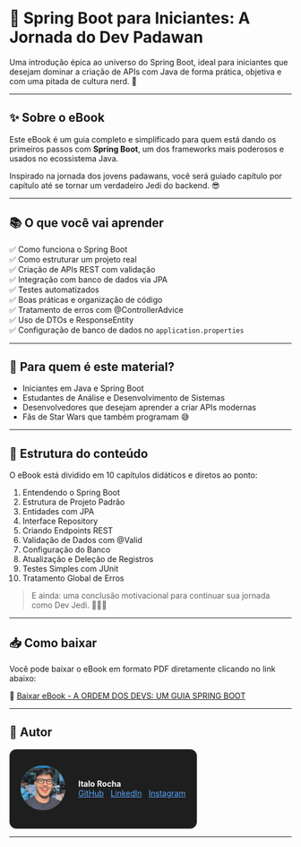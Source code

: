# 📘 Spring Boot para Iniciantes: A Jornada do Dev Padawan

Uma introdução épica ao universo do Spring Boot, ideal para iniciantes que desejam dominar a criação de APIs com Java de forma prática, objetiva e com uma pitada de cultura nerd. 🌌

---

## ✨ Sobre o eBook

Este eBook é um guia completo e simplificado para quem está dando os primeiros passos com **Spring Boot**, um dos frameworks mais poderosos e usados no ecossistema Java.

Inspirado na jornada dos jovens padawans, você será guiado capítulo por capítulo até se tornar um verdadeiro Jedi do backend. 😎

---

## 📚 O que você vai aprender

✅ Como funciona o Spring Boot  
✅ Como estruturar um projeto real  
✅ Criação de APIs REST com validação  
✅ Integração com banco de dados via JPA  
✅ Testes automatizados  
✅ Boas práticas e organização de código  
✅ Tratamento de erros com @ControllerAdvice  
✅ Uso de DTOs e ResponseEntity  
✅ Configuração de banco de dados no `application.properties`

---

## 🧠 Para quem é este material?

- Iniciantes em Java e Spring Boot  
- Estudantes de Análise e Desenvolvimento de Sistemas  
- Desenvolvedores que desejam aprender a criar APIs modernas  
- Fãs de Star Wars que também programam 😅  

---

## 📂 Estrutura do conteúdo

O eBook está dividido em 10 capítulos didáticos e diretos ao ponto:

1. Entendendo o Spring Boot  
2. Estrutura de Projeto Padrão  
3. Entidades com JPA  
4. Interface Repository  
5. Criando Endpoints REST  
6. Validação de Dados com @Valid  
7. Configuração do Banco  
8. Atualização e Deleção de Registros  
9. Testes Simples com JUnit  
10. Tratamento Global de Erros  

> E ainda: uma conclusão motivacional para continuar sua jornada como Dev Jedi. 🧑‍💻✨

---

## 📥 Como baixar

Você pode baixar o eBook em formato PDF diretamente clicando no link abaixo:

🔗 [Baixar eBook - A ORDEM DOS DEVS: UM GUIA SPRING BOOT](https://1drv.ms/b/c/6f51887f626f0d90/EdHlnvrt_QFForZoIakP-esB-yP0X4cm-3jS5wxRVVncHA?e=dZtYAd)

---

## 👤 Autor

<div style="background-color: #1e1e1e; border: 1px solid #444; border-radius: 12px; padding: 12px; display: inline-block;">

  <table style="border-collapse: separate; border-spacing: 0 0;">
    <tr style="vertical-align: middle;">
      <td style="padding-right: 16px;">
        <img src="https://github.com/ItaloRochaj/ebook-IA/blob/main/IMG_0774-photoaidcom-cropped.JPG?raw=true" alt="Italo Rocha" width="80" style="border-radius: 50%;" />
      </td>
      <td>
        <strong style="color: #fff;">Italo Rocha</strong><br/>
        <a href="https://github.com/ItaloRochaj" style="color: #58a6ff;">GitHub</a> |
        <a href="https://www.linkedin.com/in/italorochaj/" style="color: #58a6ff;">LinkedIn</a> |
        <a href="https://www.instagram.com/italocodes/?next=%2Fitalorochaj%2F" style="color: #58a6ff;">Instagram</a>
      </td>
    </tr>
  </table>

</div>

---
